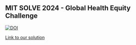 ## MIT SOLVE 2024 - Global Health Equity Challenge

[![DOI](https://zenodo.org/badge/DOI/10.5281/zenodo.12694283.svg)](https://doi.org/10.5281/zenodo.12694283)

[Link to our solution](https://solve.mit.edu/challenges/2024-global-health-challenge/solutions/90695)
